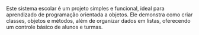 Este sistema escolar é um projeto simples e funcional, ideal para aprendizado de programação orientada a objetos.
Ele demonstra como criar classes, objetos e métodos, além de organizar dados em listas, oferecendo um controle básico de alunos e turmas.

